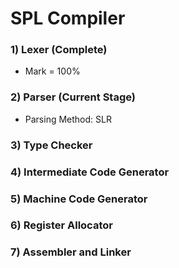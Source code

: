 # SPL Compiler
### 1) Lexer (Complete)
  * Mark = 100%
### 2) Parser (Current Stage)
  * Parsing Method: SLR
### 3) Type Checker
### 4) Intermediate Code Generator
### 5) Machine Code Generator
### 6) Register Allocator
### 7) Assembler and Linker
